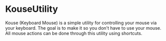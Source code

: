 # KouseUtility
Kouse (Keyboard Mouse) is a simple utility for controlling your mouse via your keyboard. The goal is to make it so you don't have to use your mouse. All mouse actions can be done through this utility using shortcuts.
